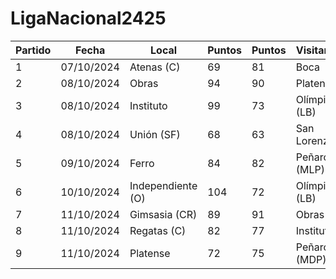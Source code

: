 # LigaNacional2425

| Partido | Fecha            | Local            | Puntos | Puntos | Visitante             |
|-------|----------------------|----------------------|-------|-------|------------------------|
| 1 | 07/10/2024        | Atenas (C)        | 69  | 81  | Boca         |
| 2 | 08/10/2024        | Obras        | 94  | 90  | Platense         |
| 3 | 08/10/2024        | Instituto        | 99  | 73  | Olímpico (LB)         |
| 4 | 08/10/2024        | Unión (SF)        | 68  | 63  | San Lorenzo         |
| 5 | 09/10/2024        | Ferro        | 84  | 82  | Peñarol (MLP)         |
| 6 | 10/10/2024        | Independiente (O)        | 104  | 72  | Olímpico (LB)         |
| 7 | 11/10/2024        | Gimsasia (CR)        | 89  | 91  | Obras         |
| 8 | 11/10/2024        | Regatas (C)        | 82  | 77  | Instituto         |
| 9 | 11/10/2024        | Platense        | 72  | 75  | Peñarol (MDP)         |